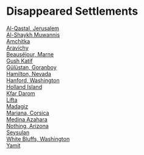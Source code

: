 # Disappeared Settlements
[Al-Qastal, Jerusalem](https://en.wikipedia.org/wiki/Al-Qastal,_Jerusalem)<br>
[Al-Shaykh Muwannis](https://en.wikipedia.org/wiki/Al-Shaykh_Muwannis)<br>
[Amchitka](https://en.wikipedia.org/wiki/Amchitka)<br>
[Aravichy](https://en.wikipedia.org/wiki/Aravichy)<br>
[Beauséjour, Marne](https://en.wikipedia.org/wiki/Beaus%C3%A9jour,_Marne)<br>
[Gush Katif](https://en.wikipedia.org/wiki/Gush_Katif)<br>
[Gülüstan, Goranboy](https://en.wikipedia.org/wiki/G%C3%BCl%C3%BCstan,_Goranboy)<br>
[Hamilton, Nevada](https://en.wikipedia.org/wiki/Hamilton,_Nevada)<br>
[Hanford, Washington](https://en.wikipedia.org/wiki/Hanford,_Washington)<br>
[Holland Island](https://en.wikipedia.org/wiki/Holland_Island)<br>
[Kfar Darom](https://en.wikipedia.org/wiki/Kfar_Darom)<br>
[Lifta](https://en.wikipedia.org/wiki/Lifta)<br>
[Madagiz](https://en.wikipedia.org/wiki/Madagiz)<br>
[Mariana, Corsica](https://en.wikipedia.org/wiki/Mariana,_Corsica)<br>
[Medina Azahara](https://en.wikipedia.org/wiki/Medina_Azahara)<br>
[Nothing, Arizona](https://en.wikipedia.org/wiki/Nothing,_Arizona)<br>
[Seysulan](https://en.wikipedia.org/wiki/Seysulan)<br>
[White Bluffs, Washington](https://en.wikipedia.org/wiki/White_Bluffs,_Washington)<br>
[Yamit](https://en.wikipedia.org/wiki/Yamit)<br>
